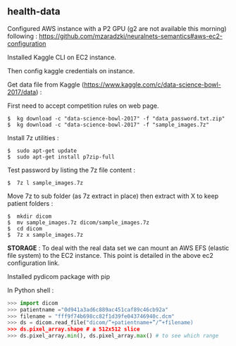 ## health-data


Configured AWS instance with a P2 GPU (g2 are not available this morning) following :
https://github.com/mzaradzki/neuralnets-semantics#aws-ec2-configuration

Installed Kaggle CLI on EC2 instance.

Then config kaggle credentials on instance.

Get data file from Kaggle (https://www.kaggle.com/c/data-science-bowl-2017/data) :

First need to accept competition rules on web page.

```
$  kg download -c "data-science-bowl-2017" -f "data_password.txt.zip"
$  kg download -c "data-science-bowl-2017" -f "sample_images.7z"
```


Install 7z utilities :

```
$  sudo apt-get update
$  sudo apt-get install p7zip-full
```

Test password by listing the 7z file content :

```
$  7z l sample_images.7z
```

Move 7z to sub folder (as 7z extract in place) then extract with X to keep patient folders :

```
$  mkdir dicom
$  mv sample_images.7z dicom/sample_images.7z
$  cd dicom
$  7z x sample_images.7z
```

**STORAGE** :
To deal with the real data set we can mount an AWS EFS (elastic file system) to the EC2 instance.
This point is detailed in the above ec2 configuration link.


Installed pydicom package with pip

In Python shell :
```python
>>> import dicom
>>> patientname ="0d941a3ad6c889ac451caf89c46cb92a"
>>> filename = "fff9f74b698cc82f1d39fe043746940c.dcm"
>>> ds = dicom.read_file("dicom/”+patientname+”/”+filename)
>>> ds.pixel_array.shape # a 512x512 slice
>>> ds.pixel_array.min(), ds.pixel_array.max() # to see which range
```
